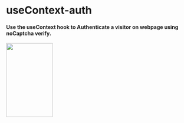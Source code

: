 # useContext-auth

#### Use the useContext hook to Authenticate a visitor on webpage using noCaptcha verify.

<img src='https://storage.googleapis.com/acciojob-open-file-collections/usecontext-auth_AdobeExpress.gif' width='50%' height='200px'/>
